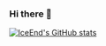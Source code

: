### Hi there 👋

[![IceEnd's GitHub stats](https://github-immortality.vercel.app/api?username=iceend)](https://github.com/IceEnd)
